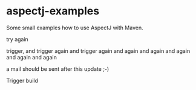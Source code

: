 aspectj-examples
================

Some small examples how to use AspectJ with Maven.

try again

trigger, and trigger again and trigger again and again and again and again and again and again

a mail should be sent after this update ;-)

Trigger build
